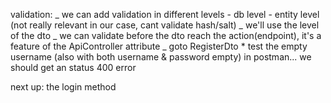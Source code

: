 validation:
_ we can add validation in different levels - db level - entity level (not really relevant in our case, cant validate hash/salt)
_ we'll use the level of the dto
_ we can validate before the dto reach the action(endpoint), it's a feature of the ApiController attribute
_ goto RegisterDto \* test the empty username (also with both username & password empty) in postman... we should get an status 400 error

next up: the login method
